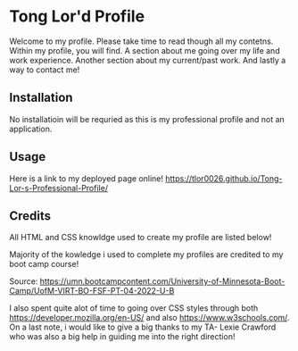# Tong Lor'd Profile
Welcome to my profile. Please take time to read though all my contetns. Within my profile, you will find. A section about me going over my life and work experience. Another section about my current/past work. And lastly a way to contact me!

## Installation
No installatioin will be requried as this is my professional profile and not an application.

## Usage
Here is a link to my deployed page online! https://tlor0026.github.io/Tong-Lor-s-Professional-Profile/

## Credits
All HTML and CSS knowldge used to create my profile are listed below!

Majority of the kowledge i used to complete my profiles are credited to my boot camp course!

Source: https://umn.bootcampcontent.com/University-of-Minnesota-Boot-Camp/UofM-VIRT-BO-FSF-PT-04-2022-U-B

I also spent quite alot of time to going over CSS styles through both 
https://developer.mozilla.org/en-US/
and also https://www.w3schools.com/.
On a last note, i would like to give a big thanks to my TA- Lexie Crawford who was also a big help in guiding me into the right direction!